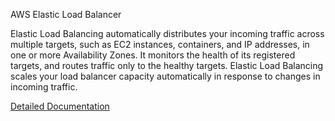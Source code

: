 AWS Elastic Load Balancer

Elastic Load Balancing automatically distributes your incoming traffic across multiple targets, such as EC2 instances, containers, and IP addresses, in one or more Availability Zones. It monitors the health of its registered targets, and routes traffic only to the healthy targets. Elastic Load Balancing scales your load balancer capacity automatically in response to changes in incoming traffic.

[Detailed Documentation](https://docs.aws.amazon.com/elasticloadbalancing/latest/userguide/load-balancer-getting-started.html)
